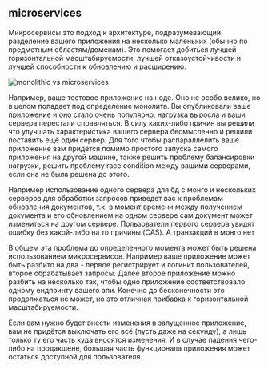 ## microservices

Микросервисы это подход к архитектуре, подразумевающий разделение вашего приложения на несколько маленьких (обычно по предметным областям/доменам). Это помогает добиться лучшей горизонтальной масштабируемости, лучшей отказоустойчивости и лучшей способности к обновлению и расширению.

![monolithic vs microservices](https://habrastorage.org/files/717/e67/4f7/717e674f7a714fe4a0e00eee50a55e9a.jpg)

Например, ваше тестовое приложение на ноде. Оно не особо велико, но в целом попадает под определение монолита.
Вы опубликовали ваше приложение и оно стало очень популярно, нагрузка выросла и ваши сервера перестали справляться. В силу каких-либо причин вы решили что улучшать характеристика вашего сервера бесмысленно и решили поставить ещё один сервер. Для того чтобы распараллелить ваше приложение вам придётся помимо простого запуска самого приложения на другой машине, также решить проблему балансировки нагрузки, решить проблему race condition между вашими серверами, если она не была решена до этого.

Например использование одного сервера для бд с монго и нескольких серверов для обработки запросов приведет вас к проблемам обновления документов, т.к. в момент времени между получением документа и его обновлением на одном сервере сам документ может измениться на другом сервере. Пользователи первого сервера увидят ошибку без какой-либо на то причины (CAS). А транзакций в монго нет

В общем эта проблема до определенного момента может быть решена использованием микросервисов. Например ваше приложение может быть разбито на два - первое регистрирует и логинит пользователей, второе обрабатывает запросы. Далее второе приложение можно разбить на несколько так, чтобы одно приложение соответствовало одному ендпоинту вашего апи. Конечно до бесконечности это продолжаться не может, но это отличная прибавка к горизонтальной масштабируемости.

Если вам нужно будет внести изменения в запущенное приложение, вам не придётся выключать его всё (пусть даже на секунду), а лишь только ту его часть куда вносятся изменения. И в случае падения чего-либо на продакшене, большая часть функционала приложения может остаться доступной для пользователя.
